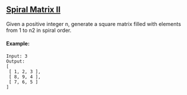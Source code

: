 ## [Spiral Matrix II](https://leetcode-cn.com/problems/spiral-matrix-ii/)
Given a positive integer n, generate a square matrix filled with elements from 1 to n2 in spiral order.

#### Example:
```
Input: 3
Output:
[
 [ 1, 2, 3 ],
 [ 8, 9, 4 ],
 [ 7, 6, 5 ]
]
```
